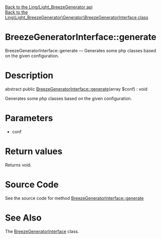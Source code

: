 [Back to the Ling/Light_BreezeGenerator api](https://github.com/lingtalfi/Light_BreezeGenerator/blob/master/doc/api/Ling/Light_BreezeGenerator.md)<br>
[Back to the Ling\Light_BreezeGenerator\Generator\BreezeGeneratorInterface class](https://github.com/lingtalfi/Light_BreezeGenerator/blob/master/doc/api/Ling/Light_BreezeGenerator/Generator/BreezeGeneratorInterface.md)


BreezeGeneratorInterface::generate
================



BreezeGeneratorInterface::generate — Generates some php classes based on the given configuration.




Description
================


abstract public [BreezeGeneratorInterface::generate](https://github.com/lingtalfi/Light_BreezeGenerator/blob/master/doc/api/Ling/Light_BreezeGenerator/Generator/BreezeGeneratorInterface/generate.md)(array $conf) : void




Generates some php classes based on the given configuration.




Parameters
================


- conf

    


Return values
================

Returns void.








Source Code
===========
See the source code for method [BreezeGeneratorInterface::generate](https://github.com/lingtalfi/Light_BreezeGenerator/blob/master/Generator/BreezeGeneratorInterface.php#L18-L18)


See Also
================

The [BreezeGeneratorInterface](https://github.com/lingtalfi/Light_BreezeGenerator/blob/master/doc/api/Ling/Light_BreezeGenerator/Generator/BreezeGeneratorInterface.md) class.



